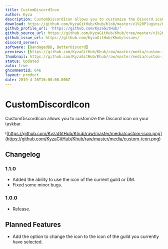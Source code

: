 ```yaml
---
title: CustomDiscordIcon
author: Kyza
description: CustomDiscordIcon allows you to customize the Discord icon on your taskbar.
download: https://github.com/KyzaGitHub/Khub/blob/master/v1%20Plugins/CustomDiscordIcon/CustomDiscordIcon.plugin.js
github_profile_url: 'https://github.com/KyzaGitHub/'
github_source_url: https://github.com/KyzaGitHub/Khub/tree/master/v1%20Plugins/CustomDiscordIcon
github_issue_url: https://github.com/KyzaGitHub/Khub/issues/
discord_server: ''
software: [BandagedBD, BetterDiscord]
previews: [https://github.com/KyzaGitHub/Khub/raw/master/media/custom-icon.png]
thumbnail: https://github.com/KyzaGitHub/Khub/raw/master/media/custom-icon.png
status: Updated
auto: true
ghcommentid: 646
layout: product
date: 2019-4-26T16:00:00.000Z
---
```

# CustomDiscordIcon

CustomDiscordIcon allows you to customize the Discord icon on your taskbar.

![https://github.com/KyzaGitHub/Khub/raw/master/media/custom-icon.png](https://github.com/KyzaGitHub/Khub/raw/master/media/custom-icon.png)

## Changelog

### 1.1.0

 * Added the ability to use the icon of the current guild or DM.
 * Fixed some minor bugs.

### 1.0.0

 * Release.

## Planned Features

 * Add the option to change the icon to the icon of the guild you currently have selected.
